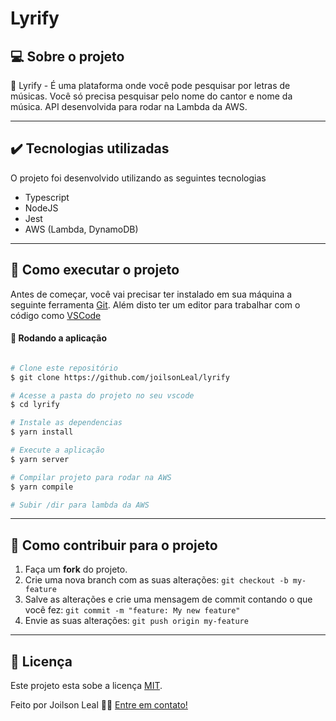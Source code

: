 # Lyrify

## 💻 Sobre o projeto

🏫 Lyrify - É uma plataforma onde você pode pesquisar por letras de músicas. Você só precisa pesquisar pelo nome do cantor e nome da música. API desenvolvida para rodar na Lambda da AWS.

---

## ✔️ Tecnologias utilizadas

O projeto foi desenvolvido utilizando as seguintes tecnologias

- Typescript
- NodeJS
- Jest
- AWS (Lambda, DynamoDB)

---

## 🚀 Como executar o projeto

Antes de começar, você vai precisar ter instalado em sua máquina a seguinte ferramenta
[Git](https://git-scm.com). 
Além disto ter um editor para trabalhar com o código como [VSCode](https://code.visualstudio.com/)

#### 🧭 Rodando a aplicação

```bash

# Clone este repositório
$ git clone https://github.com/joilsonLeal/lyrify

# Acesse a pasta do projeto no seu vscode
$ cd lyrify

# Instale as dependencias
$ yarn install

# Execute a aplicação 
$ yarn server

# Compilar projeto para rodar na AWS
$ yarn compile

# Subir /dir para lambda da AWS

```

---

## 💪 Como contribuir para o projeto

1. Faça um **fork** do projeto.
2. Crie uma nova branch com as suas alterações: `git checkout -b my-feature`
3. Salve as alterações e crie uma mensagem de commit contando o que você fez: `git commit -m "feature: My new feature"`
4. Envie as suas alterações: `git push origin my-feature`

---

## 📝 Licença

Este projeto esta sobe a licença [MIT](./LICENSE.md).

Feito por Joilson Leal 👋🏻 [Entre em contato!](https://www.linkedin.com/in/joilsonleal/)
